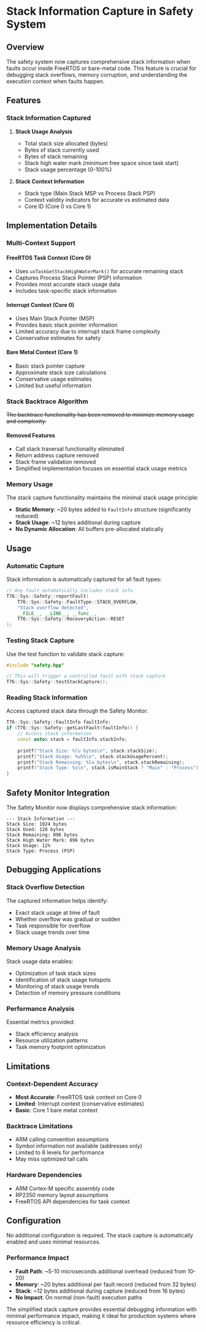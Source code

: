 # Stack Information Capture in Safety System

## Overview

The safety system now captures comprehensive stack information when faults occur inside FreeRTOS or bare-metal code. This feature is crucial for debugging stack overflows, memory corruption, and understanding the execution context when faults happen.

## Features

### Stack Information Captured

1. **Stack Usage Analysis**
   - Total stack size allocated (bytes)
   - Bytes of stack currently used
   - Bytes of stack remaining
   - Stack high water mark (minimum free space since task start)
   - Stack usage percentage (0-100%)

2. **Stack Context Information**
   - Stack type (Main Stack MSP vs Process Stack PSP)
   - Context validity indicators for accurate vs estimated data
   - Core ID (Core 0 vs Core 1)

## Implementation Details

### Multi-Context Support

#### FreeRTOS Task Context (Core 0)
- Uses `uxTaskGetStackHighWaterMark()` for accurate remaining stack
- Captures Process Stack Pointer (PSP) information
- Provides most accurate stack usage data
- Includes task-specific stack information

#### Interrupt Context (Core 0)
- Uses Main Stack Pointer (MSP)
- Provides basic stack pointer information
- Limited accuracy due to interrupt stack frame complexity
- Conservative estimates for safety

#### Bare Metal Context (Core 1)
- Basic stack pointer capture
- Approximate stack size calculations
- Conservative usage estimates
- Limited but useful information

### Stack Backtrace Algorithm

~~The backtrace functionality has been removed to minimize memory usage and complexity.~~

#### Removed Features
- Call stack traversal functionality eliminated
- Return address capture removed
- Stack frame validation removed
- Simplified implementation focuses on essential stack usage metrics

### Memory Usage

The stack capture functionality maintains the minimal stack usage principle:

- **Static Memory**: ~20 bytes added to `FaultInfo` structure (significantly reduced)
- **Stack Usage**: ~12 bytes additional during capture
- **No Dynamic Allocation**: All buffers pre-allocated statically

## Usage

### Automatic Capture

Stack information is automatically captured for all fault types:

```cpp
// Any fault automatically includes stack info
T76::Sys::Safety::reportFault(
    T76::Sys::Safety::FaultType::STACK_OVERFLOW,
    "Stack overflow detected",
    __FILE__, __LINE__, __func__,
    T76::Sys::Safety::RecoveryAction::RESET
);
```

### Testing Stack Capture

Use the test function to validate stack capture:

```cpp
#include "safety.hpp"

// This will trigger a controlled fault with stack capture
T76::Sys::Safety::testStackCapture();
```

### Reading Stack Information

Access captured stack data through the Safety Monitor:

```cpp
T76::Sys::Safety::FaultInfo faultInfo;
if (T76::Sys::Safety::getLastFault(faultInfo)) {
    // Access stack information
    const auto& stack = faultInfo.stackInfo;
    
    printf("Stack Size: %lu bytes\n", stack.stackSize);
    printf("Stack Usage: %u%%\n", stack.stackUsagePercent);
    printf("Stack Remaining: %lu bytes\n", stack.stackRemaining);
    printf("Stack Type: %s\n", stack.isMainStack ? "Main" : "Process");
}
```

## Safety Monitor Integration

The Safety Monitor now displays comprehensive stack information:

```
--- Stack Information ---
Stack Size: 1024 bytes
Stack Used: 128 bytes
Stack Remaining: 896 bytes
Stack High Water Mark: 896 bytes
Stack Usage: 12%
Stack Type: Process (PSP)
```

## Debugging Applications

### Stack Overflow Detection

The captured information helps identify:
- Exact stack usage at time of fault
- Whether overflow was gradual or sudden
- Task responsible for overflow
- Stack usage trends over time

### Memory Usage Analysis

Stack usage data enables:
- Optimization of task stack sizes
- Identification of stack usage hotspots
- Monitoring of stack usage trends
- Detection of memory pressure conditions

### Performance Analysis

Essential metrics provided:
- Stack efficiency analysis
- Resource utilization patterns
- Task memory footprint optimization

## Limitations

### Context-Dependent Accuracy

- **Most Accurate**: FreeRTOS task context on Core 0
- **Limited**: Interrupt context (conservative estimates)
- **Basic**: Core 1 bare metal context

### Backtrace Limitations

- ARM calling convention assumptions
- Symbol information not available (addresses only)
- Limited to 8 levels for performance
- May miss optimized tail calls

### Hardware Dependencies

- ARM Cortex-M specific assembly code
- RP2350 memory layout assumptions
- FreeRTOS API dependencies for task context

## Configuration

No additional configuration is required. The stack capture is automatically enabled and uses minimal resources.

### Performance Impact

- **Fault Path**: ~5-10 microseconds additional overhead (reduced from 10-20)
- **Memory**: ~20 bytes additional per fault record (reduced from 32 bytes)
- **Stack**: ~12 bytes additional during capture (reduced from 16 bytes)
- **No Impact**: On normal (non-fault) execution paths

The simplified stack capture provides essential debugging information with minimal performance impact, making it ideal for production systems where resource efficiency is critical.